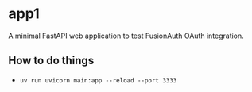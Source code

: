 # app1

A minimal FastAPI web application to test FusionAuth OAuth integration.

## How to do things

* `uv run uvicorn main:app --reload --port 3333`
